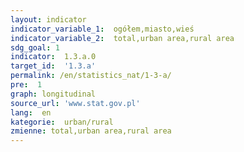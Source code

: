 ```yaml
---
layout: indicator
indicator_variable_1:  ogółem,miasto,wieś
indicator_variable_2:  total,urban area,rural area
sdg_goal: 1
indicator:  1.3.a.0
target_id:  '1.3.a'
permalink: /en/statistics_nat/1-3-a/
pre:  1
graph: longitudinal
source_url: 'www.stat.gov.pl'
lang:  en
kategorie:  urban/rural
zmienne: total,urban area,rural area
---
```


